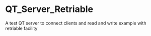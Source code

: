 # QT_Server_Retriable
A test QT server to connect clients and read and write example with retriable facility
